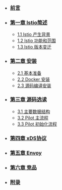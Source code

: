 * ### [前言](README.md)
* ### [第一章 Istio简述](content/istio_brief.md)
	* [1.1 Istio 产生背景](content/istio_brief.md#11-Istio产生背景)
	* [1.2 Istio 功能和范围](content/istio_brief.md#12-Istio功能和范围)
	* [1.3 Istio 版本变迁](content/istio_brief.md#13-Istio版本变迁)
    
* ### [第二章 安装](content/istio_install.md)
	* [2.1 基本准备](content/istio_install.md#21-基本准备)
	* [2.2 Docker 安装](content/istio_install.md#22-Docker安装)
	* [2.3 源码编译安装](content/istio_install.md#23-源码编译安装)
    
* ### [第三章 源码选读](content/istio_sourcecode.md)
	* [3.1 主要数据结构](content/istio_sourcecode.md#31-主要数据结构)
	* [3.2 Pilot 主流程](content/istio_sourcecode.md#32-Pilot主运行流程)
	* [3.3 Pilot 初始化流程](content/istio_sourcecode.md#33-Pilot初始化流程)

    
* ### [第四章 xDS协议](content/istio_xds.md)    

* ### [第五章 Envoy](content/istio_envoy.md)    

* ### [第六章 竞品](content/istio_similars.md)    

* ### [附录](content/istio_appendix.md)
